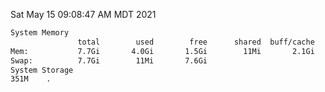 Sat May 15 09:08:47 AM MDT 2021
```bash
System Memory
               total        used        free      shared  buff/cache   available
Mem:           7.7Gi       4.0Gi       1.5Gi        11Mi       2.1Gi       3.4Gi
Swap:          7.7Gi        11Mi       7.6Gi
System Storage
351M	.
```
